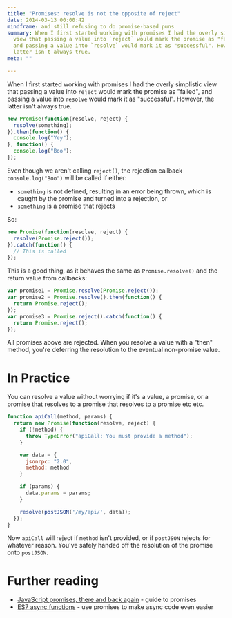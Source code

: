 ```yaml
---
title: "Promises: resolve is not the opposite of reject"
date: 2014-03-13 00:00:42
mindframe: and still refusing to do promise-based puns
summary: When I first started working with promises I had the overly simplistic
  view that passing a value into `reject` would mark the promise as "failed",
  and passing a value into `resolve` would mark it as "successful". However, the
  latter isn't always true.
meta: ""

---
```


When I first started working with promises I had the overly simplistic view that passing a value into `reject` would mark the promise as "failed", and passing a value into `resolve` would mark it as "successful". However, the latter isn't always true.

```js
new Promise(function(resolve, reject) {
  resolve(something);
}).then(function() {
  console.log("Yey");
}, function() {
  console.log("Boo");
});
```

Even though we aren't calling `reject()`, the rejection callback `console.log("Boo")` will be called if either:

* `something` is not defined, resulting in an error being thrown, which is caught by the promise and turned into a rejection, or
* `something` is a promise that rejects

So:

```js
new Promise(function(resolve, reject) {
  resolve(Promise.reject());
}).catch(function() {
  // This is called
});
```

This is a good thing, as it behaves the same as `Promise.resolve()` and the return value from callbacks:

```js
var promise1 = Promise.resolve(Promise.reject());
var promise2 = Promise.resolve().then(function() {
  return Promise.reject();
});
var promise3 = Promise.reject().catch(function() {
  return Promise.reject();
});
```

All promises above are rejected. When you resolve a value with a "then" method, you're deferring the resolution to the eventual non-promise value.

# In Practice

You can resolve a value without worrying if it's a value, a promise, or a promise that resolves to a promise that resolves to a promise etc etc.

```js
function apiCall(method, params) {
  return new Promise(function(resolve, reject) {
    if (!method) {
      throw TypeError("apiCall: You must provide a method");
    }

    var data = {
      jsonrpc: "2.0",
      method: method
    }

    if (params) {
      data.params = params;
    }

    resolve(postJSON('/my/api/', data));
  });
}
```

Now `apiCall` will reject if `method` isn't provided, or if `postJSON` rejects for whatever reason. You've safely handed off the resolution of the promise onto `postJSON`.

# Further reading

* [JavaScript promises, there and back again](http://www.html5rocks.com/en/tutorials/es6/promises/) - guide to promises
* [ES7 async functions](http://jakearchibald.com/2014/es7-async-functions/) - use promises to make async code even easier